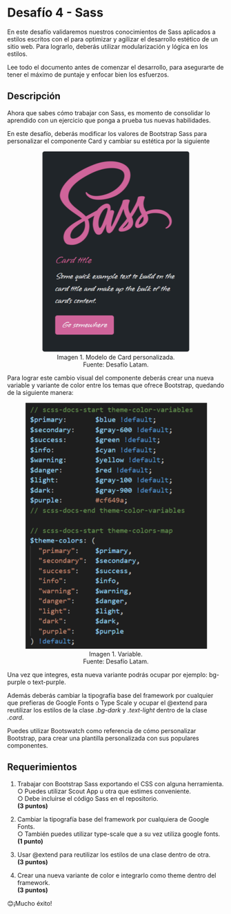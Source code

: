 # Desafío 4 - Sass

En este desafío validaremos nuestros conocimientos de Sass aplicados a estilos escritos con el para optimizar y agilizar el desarrollo estético de un sitio web. Para lograrlo, deberás utilizar modularización y lógica en los estilos.

Lee todo el documento antes de comenzar el desarrollo, para asegurarte de tener el máximo de puntaje y enfocar bien los esfuerzos.

## Descripción

Ahora que sabes cómo trabajar con Sass, es momento de consolidar lo aprendido con un ejercicio que ponga a prueba tus nuevas habilidades.

En este desafío, deberás modificar los valores de Bootstrap Sass para personalizar el componente Card y cambiar su estética por la siguiente

<p align="center">
  <img src="https://github.com/Felipe-M-dev/CSS-Challenge-04/blob/main/assets/img/01.png?raw=true?raw=true" alt="Imagen 1"><br>
Imagen 1. Modelo de Card personalizada.<br>
Fuente: Desafío Latam.
</p>

Para lograr este cambio visual del componente deberás crear una nueva variable y variante de color entre los temas que ofrece Bootstrap, quedando de la siguiente manera:

<p align="center">
  <img src="https://github.com/Felipe-M-dev/CSS-Challenge-04/blob/main/assets/img/02.png?raw=true?raw=true" alt="Imagen 1"><br>
Imagen 1. Variable.<br>
Fuente: Desafío Latam.
</p>

Una vez que integres, esta nueva variante podrás ocupar por ejemplo: bg-purple o text-purple. 

Además deberás cambiar la tipografía base del framework por cualquier que prefieras de Google Fonts o Type Scale y ocupar el @extend para reutilizar los estilos de la clase _.bg-dark_ y _.text-light_ dentro de la clase _.card_.

Puedes utilizar Bootswatch como referencia de cómo personalizar Bootstrap, para crear una plantilla personalizada con sus populares componentes.

## Requerimientos

1. Trabajar con Bootstrap Sass exportando el CSS con alguna herramienta.<br>
○ Puedes utilizar Scout App u otra que estimes conveniente.<br>
○ Debe incluirse el código Sass en el repositorio.<br>
__(3 puntos)__

2. Cambiar la tipografía base del framework por cualquiera de Google Fonts.<br>
○ También puedes utilizar type-scale que a su vez utiliza google fonts.<br>
__(1 punto)__

3. Usar @extend para reutilizar los estilos de una clase dentro de otra.<br>
__(3 puntos)__

4. Crear una nueva variante de color e integrarlo como theme dentro del framework.<br>
__(3 puntos)__

😊¡Mucho éxito!
